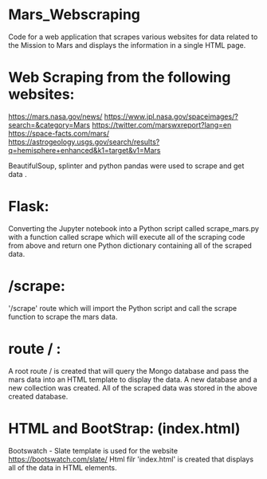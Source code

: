 # Mars_Webscraping
Code for a web application that scrapes various websites for data related to the Mission to Mars and displays the information in a single HTML page.
# Web Scraping from the following websites:

https://mars.nasa.gov/news/ 
https://www.jpl.nasa.gov/spaceimages/?search=&category=Mars 
https://twitter.com/marswxreport?lang=en 
https://space-facts.com/mars/ 
https://astrogeology.usgs.gov/search/results?q=hemisphere+enhanced&k1=target&v1=Mars 

BeautifulSoup, splinter and python pandas were used to scrape and get data .

# Flask:
Converting the Jupyter notebook into a Python script called scrape_mars.py with a function called scrape which will execute all of the scraping code from above and return one Python dictionary containing all of the scraped data.
# /scrape: 
'/scrape' route which will import the Python script and call the scrape function to scrape the mars data.


# route / :
A root route /  is created that will query the Mongo database and pass the mars data into an HTML template to display the data.
A new database and a new collection was created.
All of the scraped data was stored in the above created database.


# HTML and BootStrap: (index.html)
Bootswatch - Slate template is used for the website https://bootswatch.com/slate/ 
Html filr 'index.html' is created that displays all of the data in HTML elements.

